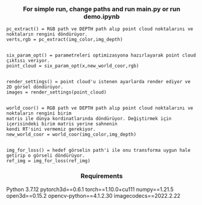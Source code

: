 <h3 align="center">For simple run, change paths and run main.py or run demo.ipynb</h3>

    pc_extract() = RGB path ve DEPTH path alıp point cloud noktalarını ve noktaların rengini döndürüyor.
    verts,rgb = pc_extract(img_color,img_depth)


    six_param_opt() = parametreleri optimizasyona hazırlayarak point cloud çıktısı veriyor.
    point_cloud = six_param_opt(x,new_world_coor,rgb)


    render_settings() = point cloud'u istenen ayarlarda render ediyor ve 2D görsel döndürüyor.
    images = render_settings(point_cloud)


    world_coor() = RGB path ve DEPTH path alıp point cloud noktalarını ve noktaların rengini birim
    matris ile dünya kordinatlarında döndürüyor. Değiştirmek için içerisindeki birim matris yerine sahnenin
    kendi RT'sini vermemiz gerekiyor.
    new_world_coor = world_coor(img_color,img_depth)


    img_for_loss() = hedef görselin path'i ile onu transforma uygun hale getirip o görseli döndürüyor.
    ref_img = img_for_loss(ref_img)

<h3 align="center">Requirements</h3> 
    Python 3.7.12
    pytorch3d==0.6.1
    torch==1.10.0+cu111
    numpy==1.21.5
    open3d==0.15.2
    opencv-python==4.1.2.30
    imagecodecs==2022.2.22
